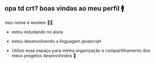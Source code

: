## opa td crt? boas vindas ao meu perfil 🚹
 meu nome é weslem 👨‍🦱

 - estou estudando no alura

 - estou desenvolvendo a linguagem javascript

 - Utilizo esse espaço para minha organização e compartilhamento dos meus progetos desenvolvidos 🏃
